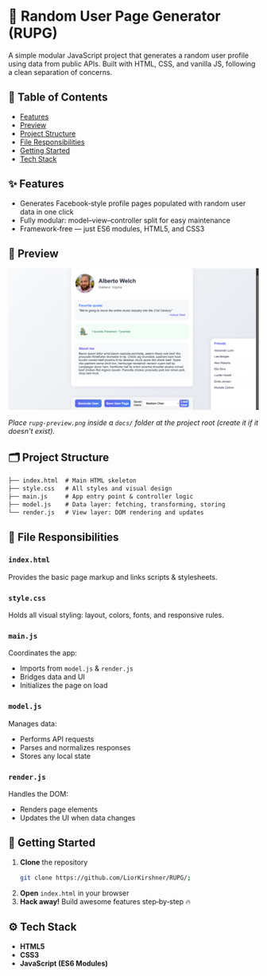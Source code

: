 # 📄 Random User Page Generator (RUPG)

A simple modular JavaScript project that generates a random user profile using data from public APIs. Built with HTML, CSS, and vanilla JS, following a clean separation of concerns.

## 📑 Table of Contents

- [Features](#features)
- [Preview](#preview)
- [Project Structure](#project-structure)
- [File Responsibilities](#file-responsibilities)
- [Getting Started](#getting-started)
- [Tech Stack](#tech-stack)

## ✨ Features

- Generates Facebook‑style profile pages populated with random user data in one click
- Fully modular: model–view–controller split for easy maintenance
- Framework‑free — just ES6 modules, HTML5, and CSS3

## 📸 Preview

![Screenshot of RUPG](assets/screenshot.png)

_Place `rupg-preview.png` inside a `docs/` folder at the project root (create it if it doesn't exist)._

## 🗂 Project Structure

```text
├── index.html  # Main HTML skeleton
├── style.css   # All styles and visual design
├── main.js     # App entry point & controller logic
├── model.js    # Data layer: fetching, transforming, storing
└── render.js   # View layer: DOM rendering and updates
```

## 📄 File Responsibilities

### `index.html`

Provides the basic page markup and links scripts & stylesheets.

### `style.css`

Holds all visual styling: layout, colors, fonts, and responsive rules.

### `main.js`

Coordinates the app:

- Imports from `model.js` & `render.js`
- Bridges data and UI
- Initializes the page on load

### `model.js`

Manages data:

- Performs API requests
- Parses and normalizes responses
- Stores any local state

### `render.js`

Handles the DOM:

- Renders page elements
- Updates the UI when data changes

## 🚀 Getting Started

1. **Clone** the repository
   ```bash
   git clone https://github.com/LiorKirshner/RUPG/;
   ```
2. **Open** `index.html` in your browser
3. **Hack away!** Build awesome features step‑by‑step 🔥

## ⚙️ Tech Stack

- **HTML5**
- **CSS3**
- **JavaScript (ES6 Modules)**
